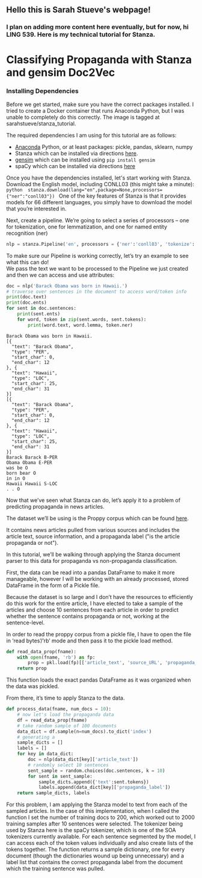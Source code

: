 ## Hello this is Sarah Stueve's webpage!
### I plan on adding more content here eventually, but for now, hi LING 539. Here is my technical tutorial for Stanza.

# Classifying Propaganda with Stanza and gensim Doc2Vec
### Installing Dependencies

Before we get started, make sure you have the correct packages installed. I tried to create a Docker container that runs Anaconda Python, but I was unable to completely do this correctly. The image is tagged at sarahstueve/stanza_tutorial.

The required dependencies I am using for this tutorial are as follows:
* [Anaconda](https://www.anaconda.com/products/individual) Python, or at least packages: pickle, pandas, sklearn, numpy
* Stanza which can be installed via directions [here](https://stanfordnlp.github.io/stanza/installation_usage.html).
* [gensim](https://radimrehurek.com/gensim/) which can be installed using ``pip install gensim``
* spaCy which can be installed via directions [here](https://spacy.io/usage)

Once you have the dependencies installed, let's start working with Stanza. Download the English model, including CONLL03 (this might take a minute): 
`python 
stanza.download(lang="en",package=None,processors={"ner":"conll03"})
`
One of the key features of Stanza is that it provides models for 66 different languages, you simply have to download the model that you’re interested in.

Next, create a pipeline. We’re going to select a series of processors – one for tokenization, one for lemmatization, and one for named entity recognition (ner)
```python
nlp = stanza.Pipeline('en', processors = {'ner':'conll03', 'tokenize':'spacy', 'lemma':'spacy'})
```
To make sure our Pipeline is working correctly, let’s try an example to see what this can do!  
We pass the text we want to be processed to the Pipeline we just created and then we can access and use attributes:
```python
doc = nlp('Barack Obama was born in Hawaii.')
# traverse over sentences in the document to access word/token info
print(doc.text)
print(doc.ents)
for sent in doc.sentences:
    print(sent.ents)
    for word, token in zip(sent.words, sent.tokens):
        print(word.text, word.lemma, token.ner)
```
```
Barack Obama was born in Hawaii.
[{
  "text": "Barack Obama",
  "type": "PER",
  "start_char": 0,
  "end_char": 12
}, {
  "text": "Hawaii",
  "type": "LOC",
  "start_char": 25,
  "end_char": 31
}]
[{
  "text": "Barack Obama",
  "type": "PER",
  "start_char": 0,
  "end_char": 12
}, {
  "text": "Hawaii",
  "type": "LOC",
  "start_char": 25,
  "end_char": 31
}]
Barack Barack B-PER
Obama Obama E-PER
was be O
born bear O
in in O
Hawaii Hawaii S-LOC
. . O
```
Now that we’ve seen what Stanza can do, let’s apply it to a problem of predicting propaganda in news articles.

The dataset we’ll be using is the Proppy corpus which can be found [here](https://zenodo.org/record/3271522#.YGk7lK9KhPY).

It contains news articles pulled from various sources and includes the article text, source information, and a propaganda label ("is the article propaganda or not"). 

In this tutorial, we’ll be walking through applying the Stanza document parser to this data for propaganda vs non-propaganda classification.

First, the data can be read into a pandas DataFrame to make it more manageable, however I will be working with an already processed, stored DataFrame in the form of a Pickle file.

Because the dataset is so large and I don’t have the resources to efficiently do this work for the entire article, I have elected to take a sample of the articles and choose 10 sentences from each article in order to predict whether the sentence contains propaganda or not, working at the sentence-level.

In order to read the proppy corpus from a pickle file, I have to open the file in ‘read bytes’/’rb’ mode and then pass it to the pickle load method.

```python
def read_data_prop(fname):
    with open(fname, 'rb') as fp:
        prop = pkl.load(fp)[['article_text', 'source_URL', 'propaganda_label']]
    return prop
```
This function loads the exact pandas DataFrame as it was organized when the data was pickled.

From there, it’s time to apply Stanza to the data.
```python
def process_data(fname, num_docs = 10):
    # now let's load the propaganda data
    df = read_data_prop(fname)
    # take random sample of 100 documents
    data_dict = df.sample(n=num_docs).to_dict('index')
    # generating a 
    sample_dicts = []
    labels = []
    for key in data_dict:
        doc = nlp(data_dict[key]['article_text'])
        # randomly select 10 sentences
        sent_sample = random.choices(doc.sentences, k = 10)
        for sent in sent_sample:
            sample_dicts.append({'text':sent.tokens})
            labels.append(data_dict[key]['propaganda_label'])
    return sample_dicts, labels
```
For this problem, I am applying the Stanza model to text from each of the sampled articles. In the case of this implementation, when I called the function I set the number of training docs to 200, which worked out to 2000 training samples after 10 sentences were selected. The tokenizer being used by Stanza here is the spaCy tokenizer, which is one of the SOA tokenizers currently available. For each sentence segmented by the model, I can access each of the token values individually and also create lists of the tokens together. The function returns a sample dictionary, one for every document (though the dictionaries wound up being unnecessary) and a label list that contains the correct propaganda label from the document which the training sentence was pulled.






